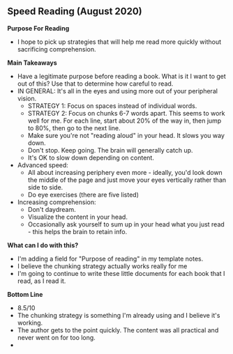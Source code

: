## Speed Reading (August 2020)

**Purpose For Reading**
- I hope to pick up strategies that will help me read more quickly without sacrificing comprehension.

**Main Takeaways**
- Have a legitimate purpose before reading a book. What is it I want to get out of this? Use that to determine how careful to read.
- IN GENERAL: It's all in the eyes and using more out of your peripheral vision.
	- STRATEGY 1: Focus on spaces instead of individual words.
	- STRATEGY 2: Focus on chunks 6-7 words apart. This seems to work well for me. For each line, start about 20% of the way in, then jump to 80%, then go to the next line.
	- Make sure you're not "reading aloud" in your head. It slows you way down.
	- Don't stop. Keep going. The brain will generally catch up.
	- It's OK to slow down depending on content.
- Advanced speed:
	- All about increasing periphery even more - ideally, you'd look down the middle of the page and just move your eyes vertically rather than side to side. 
	- Do eye exercises (there are five listed)
- Increasing comprehension:
	- Don't daydream.
	- Visualize the content in your head.
	- Occasionally ask yourself to sum up in your head what you just read - this helps the brain to retain info.


**What can I do with this?**
- I'm adding a field for "Purpose of reading" in my template notes.
- I believe the chunking strategy actually works really for me
- I'm going to continue to write these little documents for each book that I read, as I read it.

**Bottom Line**
- 8.5/10
- The chunking strategy is something I'm already using and I believe it's working.
- The author gets to the point quickly. The content was all practical and never went on for too long.
- 
<!--stackedit_data:
eyJoaXN0b3J5IjpbLTE5MTg1MTEwNDYsMTk5ODUwMTY4OSwtNz
gyMTc4ODIwLDgzNTIxMTc3Nyw1MjM4Mzg4NSwtMTc2OTQ4NzAw
MCwtNDYxOTcyMzQ4LC0xNTQ0NzIxODE2LDEzMDQxMTkxNjUsLT
M2MTI2Mjg5OF19
-->